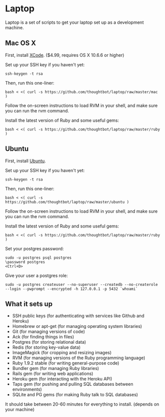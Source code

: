 Laptop
======

Laptop is a set of scripts to get your laptop set up as a development machine.

Mac OS X
--------

First, install [XCode](http://itunes.apple.com/us/app/xcode/id422352214?mt=12&ls=1). ($4.99, requires OS X 10.6.6 or higher)

Set up your SSH key if you haven't yet:

    ssh-keygen -t rsa

Then, run this one-liner:

    bash < <( curl -s https://github.com/thoughtbot/laptop/raw/master/mac )

Follow the on-screen instructions to load RVM in your shell, and make sure you can run the rvm command.

Install the latest version of Ruby and some useful gems:

    bash < <( curl -s https://github.com/thoughtbot/laptop/raw/master/ruby )

Ubuntu
------

First, install [Ubuntu](http://www.ubuntu.com/download).

Set up your SSH key if you haven't yet:

    ssh-keygen -t rsa

Then, run this one-liner:

    bash < <( curl -s https://github.com/thoughtbot/laptop/raw/master/ubuntu )

Follow the on-screen instructions to load RVM in your shell, and make sure you can run the rvm command.

Install the latest version of Ruby and some useful gems:

    bash < <( curl -s https://github.com/thoughtbot/laptop/raw/master/ruby )

Set your postgres password:

    sudo -u postgres psql postgres
    \password postgres
    <Ctrl+D>

Give your user a postgres role:

    sudo -u postgres createuser --no-superuser --createdb --no-createrole --login --pwprompt --encrypted -h 127.0.0.1 -p 5432 `whoami`


What it sets up
---------------

* SSH public keys (for authenticating with services like Github and Heroku)
* Homebrew or apt-get (for managing operating system libraries)
* Git (for managing versions of code)
* Ack (for finding things in files)
* Postgres (for storing relational data)
* Redis (for storing key-value data)
* ImageMagick (for cropping and resizing images)
* RVM (for managing versions of the Ruby programming language)
* Ruby 1.9.2 stable (for writing general-purpose code)
* Bundler gem (for managing Ruby libraries)
* Rails gem (for writing web applications)
* Heroku gem (for interacting with the Heroku API)
* Taps gem (for pushing and pulling SQL databases between environments)
* SQLite and PG gems (for making Ruby talk to SQL databases)

It should take between 20-60 minutes for everything to install. (depends on your machine)
